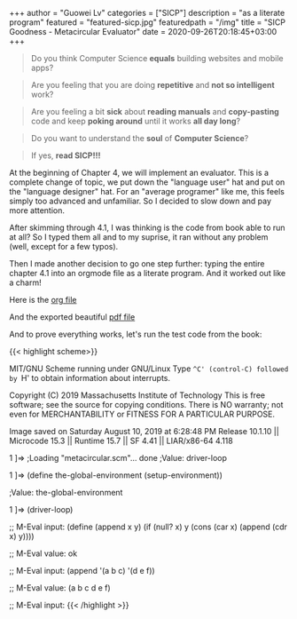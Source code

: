 +++
author = "Guowei Lv"
categories = ["SICP"]
description = "as a literate program"
featured = "featured-sicp.jpg"
featuredpath = "/img"
title = "SICP Goodness - Metacircular Evaluator"
date = 2020-09-26T20:18:45+03:00
+++
>Do you think Computer Science **equals** building websites and mobile apps? 

>Are you feeling that you are doing **repetitive** and **not so intelligent** work?

>Are you feeling a bit **sick** about **reading manuals** and **copy-pasting** code and keep **poking around** until it works **all day long**? 

>Do you want to understand the **soul** of **Computer Science**?

>If yes, **read SICP!!!**

At the beginning of Chapter 4, we will implement an evaluator.
This is a complete change of topic, we put down the "language user" hat and put on the "language designer" hat.
For an "average programer" like me, this feels simply too advanced and unfamiliar. So I decided to slow down and pay more attention.

After skimming through 4.1, I was thinking is the code from book able to run at all? So I typed them all and to my suprise, it ran without any problem (well, except for a few typos).

Then I made another decision to go one step further: typing the entire chapter 4.1 into an orgmode file as a literate program. And it worked out like a charm!

Here is the [org file](/file/metacircularevaluator.txt)

And the exported beautiful [pdf file](/file/metacircular.pdf)

And to prove everything works, let's run the test code from the book:

{{< highlight scheme>}}

MIT/GNU Scheme running under GNU/Linux
Type `^C' (control-C) followed by `H' to obtain information about interrupts.

Copyright (C) 2019 Massachusetts Institute of Technology
This is free software; see the source for copying conditions. There is NO warranty; not even for MERCHANTABILITY or FITNESS FOR A PARTICULAR
PURPOSE.

Image saved on Saturday August 10, 2019 at 6:28:48 PM
  Release 10.1.10 || Microcode 15.3 || Runtime 15.7 || SF 4.41 || LIAR/x86-64 4.118

1 ]=> 
;Loading "metacircular.scm"... done
;Value: driver-loop

1 ]=> (define the-global-environment (setup-environment))

;Value: the-global-environment

1 ]=> (driver-loop)


;; M-Eval input:
(define (append x y)
  (if (null? x)
    y
    (cons (car x)
          (append (cdr x) y))))

;; M-Eval value:
ok

;; M-Eval input:
(append '(a b c) '(d e f))

;; M-Eval value:
(a b c d e f)

;; M-Eval input:
{{< /highlight >}}
